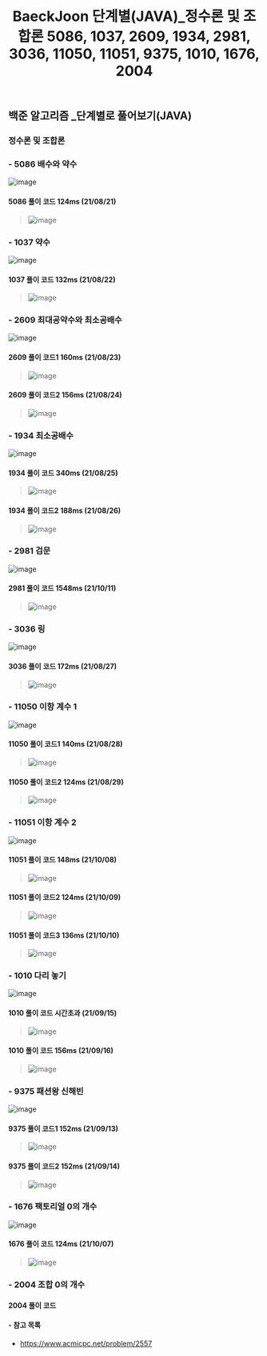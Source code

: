 ﻿---
layout: single
title: "BaeckJoon 단계별(JAVA)_정수론 및 조합론 5086, 1037, 2609, 1934, 2981, 3036, 11050, 11051, 9375, 1010, 1676, 2004"
read_time: true
categories: 
 - BaeckJoon 
tags: 
 - Algorithm
 - BaeckJoon 
last_modified_at: '2021-08-20 22:40:00 +0800'
toc: true
toc_sticky: true
toc_label: 목차
---
## 백준 알고리즘 _단계별로 풀어보기(JAVA)
### 정수론 및 조합론
### - 5086 배수와 약수
![image](https://user-images.githubusercontent.com/66898243/130322580-a2dd413b-96bc-4756-a5b3-32eb069c35b0.png)

#### 5086 풀이 코드 124ms (21/08/21)
>  ![image](https://user-images.githubusercontent.com/66898243/130322768-b326c4d4-963d-4a27-b6c6-096648d8efee.png)
 
### - 1037 약수
![image](https://user-images.githubusercontent.com/66898243/130356164-0340a8b5-f475-4a52-8f62-5c6f5cc4a01c.png)

#### 1037 풀이 코드  132ms (21/08/22)
>  ![image](https://user-images.githubusercontent.com/66898243/130356172-86e7d3e4-29f1-40c3-ae58-a970169e4a02.png)
  
### - 2609 최대공약수와 최소공배수
![image](https://user-images.githubusercontent.com/66898243/130462181-64d1393d-fd9f-4e1d-96a8-dc57fe55b2d9.png)

#### 2609 풀이 코드1  160ms (21/08/23)
>  ![image](https://user-images.githubusercontent.com/66898243/130462449-54de6cec-d5c4-46fb-886f-a8a166ea6c2a.png)

#### 2609 풀이 코드2  156ms (21/08/24)
>  ![image](https://user-images.githubusercontent.com/66898243/130634719-460011a1-eb9b-403f-98c6-2eb9e234cced.png)
 
### - 1934 최소공배수
![image](https://user-images.githubusercontent.com/66898243/130785934-2dea59f3-2894-46ea-8de9-587130470df1.png)

#### 1934 풀이 코드 340ms  (21/08/25)
>  ![image](https://user-images.githubusercontent.com/66898243/130787091-78c186f6-d1ac-4d2c-972f-1b0bca2f62c0.png)
 
#### 1934 풀이 코드2 188ms  (21/08/26)
>  ![image](https://user-images.githubusercontent.com/66898243/130934258-62cdcd8e-da0f-40aa-ab82-cdaab355126d.png)

### - 2981 검문
![image](https://user-images.githubusercontent.com/66898243/136805458-3ccdfe12-5ce2-4142-b1c3-dbef98c58a85.png)

#### 2981 풀이 코드 1548ms  (21/10/11)
>  ![image](https://user-images.githubusercontent.com/66898243/136806898-82f7e721-793d-4282-9ae6-0ef300ab802c.png)
 
### - 3036 링
![image](https://user-images.githubusercontent.com/66898243/131129633-714e0b67-27bb-431f-a824-e39699b11e45.png)

#### 3036 풀이 코드 172ms (21/08/27)
>  ![image](https://user-images.githubusercontent.com/66898243/131129604-cbb4b6e2-beb1-46c4-8cc2-d4bdfe873dde.png)
 
### - 11050 이항 계수 1
![image](https://user-images.githubusercontent.com/66898243/131221440-dc00a5ff-95bb-4dd6-afbb-60bdde3e8423.png)

#### 11050 풀이 코드1 140ms (21/08/28)
>  ![image](https://user-images.githubusercontent.com/66898243/131221432-45b4f083-fe8b-4935-a237-2e95dddafac0.png)

#### 11050 풀이 코드2 124ms (21/08/29)
>  ![image](https://user-images.githubusercontent.com/66898243/131249522-5605223d-6300-481d-a5fb-35c93737ccf0.png)

### - 11051 이항 계수 2
![image](https://user-images.githubusercontent.com/66898243/136575843-43447890-7bd1-4b92-9700-ebb649f4628b.png)

#### 11051 풀이 코드 148ms (21/10/08)
>  ![image](https://user-images.githubusercontent.com/66898243/136577504-1e9f555b-921e-45ae-9d87-69fd41ebb7ea.png)
 
#### 11051 풀이 코드2 124ms (21/10/09)
>  ![image](https://user-images.githubusercontent.com/66898243/136662327-04a8149e-db01-40c0-982e-b8da8fb11812.png)

#### 11051 풀이 코드3 136ms (21/10/10)
>  ![image](https://user-images.githubusercontent.com/66898243/136693165-e9657242-deb6-4836-a6f8-a75baa8dcac8.png)

### - 1010 다리 놓기
![image](https://user-images.githubusercontent.com/66898243/133432562-a2f2741b-7997-453e-a00c-3c6d4c10beb0.png)

#### 1010 풀이 코드 시간초과 (21/09/15)
>  ![image](https://user-images.githubusercontent.com/66898243/133433657-3062c700-9164-4d78-a9a7-a8b9c287f751.png)
 
#### 1010 풀이 코드 156ms (21/09/16)
>  ![image](https://user-images.githubusercontent.com/66898243/133632684-1cdc4151-9694-4078-b9cc-e01ad19f2488.png)

### - 9375 패션왕 신해빈
![image](https://user-images.githubusercontent.com/66898243/133101920-72d9db68-8d51-474f-bee0-f488f2e867aa.png)

#### 9375 풀이 코드1 152ms (21/09/13)
>  ![image](https://user-images.githubusercontent.com/66898243/133259450-a7d4fe37-dcb8-49b7-994b-baff7b3a93f0.png)

#### 9375 풀이 코드2 152ms (21/09/14)
>  ![image](https://user-images.githubusercontent.com/66898243/133259750-66e8c14e-d474-483c-9696-538feb07fdff.png)

### - 1676 팩토리얼 0의 개수	
![image](https://user-images.githubusercontent.com/66898243/136407300-b7ee476f-4f0a-4e21-9022-4ac0bc8f2ad5.png)

#### 1676 풀이 코드 124ms  (21/10/07)
>  ![image](https://user-images.githubusercontent.com/66898243/136407572-a3c09775-afa2-4b0e-909c-40a763a663a5.png)
 
### - 2004 조합 0의 개수

#### 2004 풀이 코드
>  
 
#### - 참고 목록
- https://www.acmicpc.net/problem/2557